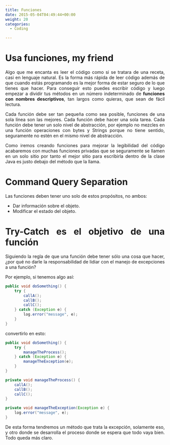```yaml
---
title: Funciones
date: 2015-05-04T04:49:44+00:00
weight: 20
categories:
  - Coding

---
```

<h1 style="text-align: justify">
  Usa funciones, my friend
</h1>

<p style="text-align: justify">
  Algo que me encanta es leer el código como si se tratara de una receta, casi en lenguaje natural. Es la forma más rápida de leer código además de que cuando estás programando es la mejor forma de estar seguro de lo que tienes que hacer. Para conseguir esto puedes escribir código y luego empezar a dividir tus métodos en un número indeterminado de <strong>funciones con nombres descriptivos</strong>, tan largos como quieras, que sean de fácil lectura.
</p>

<p style="text-align: justify">
  Cada función debe ser tan pequeña como sea posible, funciones de una sola línea son las mejores. Cada función debe hacer una sola tarea. Cada función debe tener un solo nivel de abstracción, por ejemplo no mezcles en una función operaciones con bytes y Strings porque no tiene sentido, seguramente no estén en el mismo nivel de abstracción.
</p>

<p style="text-align: justify">
  Como iremos creando funciones para mejorar la legibilidad del código acabaremos con muchas funciones privadas que se seguramente se llamen en un solo sitio por tanto el mejor sitio para escribirla dentro de la clase Java es justo debajo del método que la llama.
</p>

<h1 style="text-align: justify">
  Command Query Separation
</h1>

Las funciones deben tener uno solo de estos propósitos, no ambos:

  * Dar información sobre el objeto.
  * Modificar el estado del objeto.

<h1 style="text-align: justify">
  Try-Catch es el objetivo de una función
</h1>

<p style="text-align: justify">
  Siguiendo la regla de que una función debe tener sólo una cosa que hacer, ¿por qué no darle la responsabilidad de lidiar con el manejo de excepciones a una función?
</p>

<p style="text-align: justify">
  Por ejemplo, si tenemos algo así:
</p>

```java
public void doSomething() {
    try {
        callA();
        callB();
        callC();
    } catch (Exception e) {
        log.error("message", e);
    }
}
```

<p style="text-align: justify">
  convertirlo en esto:
</p>

```java
public void doSomething() {
    try {
        manageTheProcess();
    } catch (Exception e) {
        manageTheException(e);
    }
}

private void manageTheProcess() {
    callA();
    callB();
    callC();
}

private void manageTheException(Exception e) {
    log.error("message", e);
}
```

<p style="text-align: justify">
  De esta forma tendremos un método que trata la excepción, solamente eso, y otro donde se desarrolla el proceso donde se espera que todo vaya bien. Todo queda más claro.
</p>